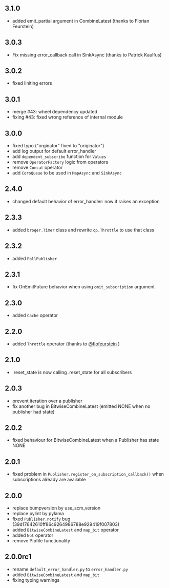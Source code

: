 ## 3.1.0

* added emit_partial argument in CombineLatest (thanks to Florian Feurstein)

## 3.0.3

* Fix missing error_callback call in SinkAsync (thanks to Patrick Kaulfus)

## 3.0.2

* fixed liniting errors

## 3.0.1

* merge #43: wheel dependency updated
* fixing #43: fixed wrong reference of internal module

## 3.0.0

* fixed typo ("orginator" fixed to "originator")
* add log output for default error_handler
* add `dependent_subscribe` function for `Values`
* remove `OperatorFactory` logic from operators
* remove `Concat` operator
* add `CoroQueue` to be used in `MapAsync` and `SinkAsync`

## 2.4.0

* changed default behavior of error_handler: now it raises an exception

## 2.3.3

* added `broqer.Timer` class and rewrite `op.Throttle` to use that class

## 2.3.2

* added `PollPublisher`

## 2.3.1

* fix OnEmitFuture behavior when using `omit_subscription` argument

## 2.3.0

* added `Cache` operator

## 2.2.0

* added `Throttle` operator (thanks to [@flofeurstein](https://github.com/flofeurstein>) )

## 2.1.0

* .reset_state is now calling .reset_state for all subscribers

## 2.0.3

* prevent iteration over a publisher
* fix another bug in BitwiseCombineLatest (emitted NONE when no publisher had state)

## 2.0.2

* fixed behaviour for BitwiseCombineLatest when a Publisher has state NONE

## 2.0.1

* fixed problem in `Publisher.register_on_subscription_callback()` when subscriptions already are available

## 2.0.0

* replace bumpversion by use_scm_version
* replace pylint by pylama
* fixed `Publisher.notify` bug (39d17642610ff86c9264986788e929419f007803)
* added `BitwiseCombineLatest` and `map_bit` operator
* added `Not` operator
* remove Pipfile functionality

## 2.0.0rc1

* rename `default_error_handler.py` to `error_handler.py`
* added `BitwiseCombineLatest` and `map_bit`
* fixing typing warnings
